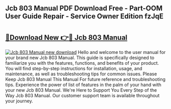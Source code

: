 ## Jcb 803 Manual PDF Download Free - Part-OOM User Guide Repair - Service Owner Edition fzJqE

# <h2><a href="http://bc99040.oget.top/?id=Jcb+803+Manual">🔗Download New 👉🔴 Jcb 803 Manual</a></h2>

[![Jcb 803 Manual new download](https://i.imgur.com/5g1atiW.png)](http://bc99040.oget.top/?id=Jcb+803+Manual)
Hello and welcome to the user manual for your brand new Jcb 803 Manual. This guide is specifically designed to familiarize you with the features, functions, and benefits of your product. You will find step-by-step instructions for installation, usage, and maintenance, as well as troubleshooting tips for common issues. Please Keep Jcb 803 Manual This Manual For future reference and troubleshooting tips. Experience the power of list of features in the palm of your hand with your new Jcb 803 Manual. We're Here to Support You Every Step of the Way Jcb 803 Manual. Our customer support team is available throughout your journey.
